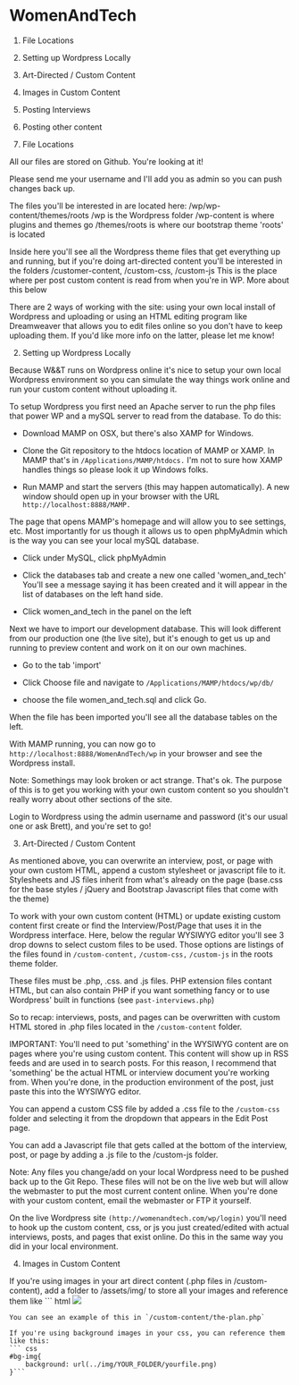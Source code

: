WomenAndTech
============


1. File Locations

2. Setting up Wordpress Locally

3. Art-Directed / Custom Content

4. Images in Custom Content

5. Posting Interviews

6. Posting other content



1. File Locations

All our files are stored on Github. You're looking at it!

Please send me your username and I'll add you as admin so you can push changes back up.

The files you'll be interested in are located here: /wp/wp-content/themes/roots
/wp is the Wordpress folder
/wp-content is where plugins and themes go
/themes/roots is where our bootstrap theme 'roots' is located

Inside here you'll see all the Wordpress theme files that get everything up and running, but if you're doing art-directed content you'll be interested in the folders /customer-content, /custom-css, /custom-js
This is the place where per post custom content is read from when you're in WP. More about this below

There are 2 ways of working with the site: using your own local install of Wordpress and uploading or using an HTML editing program like Dreamweaver that allows you to edit files online so you don't have to keep uploading them. If you'd like more info on the latter, please let me know!

2. Setting up Wordpress Locally

Because W&&T runs on Wordpress online it's nice to setup your own local Wordpress environment
so you can simulate the way things work online and run your custom content without uploading it.

To setup Wordpress you first need an Apache server to run the php files that power WP and a mySQL server to read from the database. To do this:
- Download MAMP on OSX, but there's also XAMP for Windows.

- Clone the Git repository to the htdocs location of MAMP or XAMP. In MAMP that's in `/Applications/MAMP/htdocs.` I'm not to sure how XAMP handles things so please look it up Windows folks.

- Run MAMP and start the servers (this may happen automatically). A new window should open up in your browser with the URL `http://localhost:8888/MAMP.`

The page that opens MAMP's homepage and will allow you to see settings, etc. Most importantly for us though it allows us to open phpMyAdmin which is the way you can see your local mySQL database.

- Click under MySQL, click phpMyAdmin

- Click the databases tab and create a new one called 'women_and_tech' You'll see a message saying it has been created and it will appear in the list of databases on the left hand side.

- Click women_and_tech in the panel on the left

Next we have to import our development database. This will look different from our production one (the live site), but it's enough to get us up and running to preview content and work on it on our own machines.

- Go to the tab 'import'

- Click Choose file and navigate to `/Applications/MAMP/htdocs/wp/db/`

- choose the file women_and_tech.sql and click Go.

When the file has been imported you'll see all the database tables on the left. 

With MAMP running, you can now go to `http://localhost:8888/WomenAndTech/wp` in your browser and see the Wordpress install. 

Note: Somethings may look broken or act strange. That's ok. The purpose of this is to get you working with your own custom content so you shouldn't really worry about other sections of the site.

Login to Wordpress using the admin username and password (it's our usual one or ask Brett), and you're set to go!

3. Art-Directed / Custom Content

As mentioned above, you can overwrite an interview, post, or page with your own custom HTML, append a custom stylesheet or javascript file to it. Stylesheets and JS files inherit from what's already on the page (base.css for the base styles / jQuery and Bootstrap Javascript files that come with the theme)

To work with your own custom content (HTML) or update existing custom content first create or find the Interview/Post/Page that uses it in the Wordpress interface. Here, below the regular WYSIWYG editor you'll see 3 drop downs to select custom files to be used. Those options are listings of the files found in `/custom-content,` `/custom-css,` `/custom-js` in the roots theme folder.

These files must be .php, .css. and .js files. PHP extension files contant HTML, but can also contain PHP if you want something fancy or to use Wordpress' built in functions (see `past-interviews.php`)

So to recap: interviews, posts, and pages can be overwritten with custom HTML stored in .php files located in the `/custom-content` folder.

IMPORTANT: You'll need to put 'something' in the WYSIWYG content are on pages where you're using custom content. This content will show up in RSS feeds and are used in to search posts. For this reason, I recommend that 'something' be the actual HTML or interview document you're working from. When you're done, in the production environment of the post, just paste this into the WYSIWYG editor.

You can append a custom CSS file by added a .css file to the `/custom-css` folder and selecting it from the dropdown that appears in the Edit Post page. 

You can add a Javascript file that gets called at the bottom of the interview, post, or page by adding a .js file to the /custom-js folder.

Note: Any files you change/add on your local Wordpress need to be pushed back up to the Git Repo. These files will not be on the live web but will allow the webmaster to put the most current content online. When you're done with your custom content, email the webmaster or FTP it yourself.

On the live Wordpress site `(http://womenandtech.com/wp/login)` you'll need to hook up the custom content, css, or js you just created/edited with actual interviews, posts, and pages that exist online. Do this in the same way you did in your local environment.

4. Images in Custom Content

If you're using images in your art direct content (.php files in /custom-content), add a folder to /assets/img/ to store all your images and reference them like ``` html
<img src="<?php echo get_template_directory_uri(); ?>/assets/img/YOUR_FOLDER/youfile.png">
```
You can see an example of this in `/custom-content/the-plan.php`

If you're using background images in your css, you can reference them like this:
``` css
#bg-img{
	background: url(../img/YOUR_FOLDER/yourfile.png)
}```